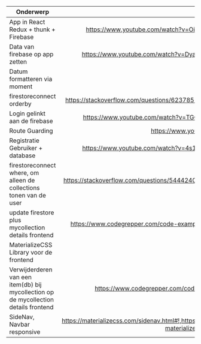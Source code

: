 |Onderwerp|Bron|
|--------|:----:|
|App in React Redux + thunk + Firebase|https://www.youtube.com/watch?v=Oi4v5uxTY5o&list=PL4cUxeGkcC9iWstfXntcj8f-dFZ4UtlN3&index=1
|Data van firebase op app zetten|https://www.youtube.com/watch?v=DyavQ5Q015U&list=PL4cUxeGkcC9iWstfXntcj8f-dFZ4UtlN3&index=19|
|Datum formatteren via moment|https://momentjs.com/|
|firestoreconnect orderby|https://stackoverflow.com/questions/62378557/let-the-user-to-choose-the-type-of-sorting-using-firebase-reactjs|
|Login gelinkt aan de firebase|https://www.youtube.com/watch?v=TGQi4LgoRRw&list=PL4cUxeGkcC9iWstfXntcj8f-dFZ4UtlN3&index=21|
|Route Guarding|https://www.youtube.com/watch?v=xY_27UI2W5U&t=127s|
|Registratie Gebruiker + database|https://www.youtube.com/watch?v=4s1Q-1gUYn8&list=PL4cUxeGkcC9iWstfXntcj8f-dFZ4UtlN3&index=28|
|firestoreconnect where, om alleen de collections tonen van de user|https://stackoverflow.com/questions/54442404/how-to-pass-auth-or-profile-object-to-firestoreconnect-with-react-redux-fi|
|update firestore plus mycollection details frontend|https://www.codegrepper.com/code-examples/javascript/react+firebase+set+or+add+or+update+data+to+firestore|
|MaterializeCSS Library voor de frontend|https://materializecss.com/|
|Verwijderderen van een item(db) bij mycollection op de mycollection details frontend|https://www.codegrepper.com/code-examples/javascript/firebase+react+native+delete+document|
|SideNav, Navbar responsive|https://materializecss.com/sidenav.html#!,https://materializecss.com/navbar.html,https://medium.com/@elhamza90/react-materialize-sidenav-in-4-steps-7365f6176b09|